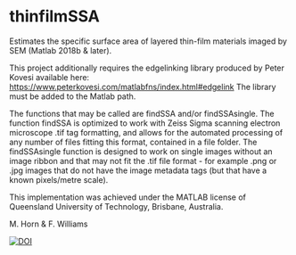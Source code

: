 # thinfilmSSA
Estimates the specific surface area of layered thin-film materials imaged by SEM (Matlab 2018b & later).

This project additionally requires the edgelinking library produced by Peter Kovesi available here: https://www.peterkovesi.com/matlabfns/index.html#edgelink
The library must be added to the Matlab path.

The functions that may be called are findSSA and/or findSSAsingle. The function findSSA is optimized to work with Zeiss Sigma scanning electron microscope .tif tag formatting, and allows for the automated processing of any number of files fitting this format, contained in a file folder. The findSSAsingle function is designed to work on single images without an image ribbon and that may not fit the .tif file format - for example .png or .jpg images that do not have the image metadata tags (but that have a known pixels/metre scale).

This implementation was achieved under the MATLAB license of Queensland University of Technology, Brisbane, Australia.

M. Horn & F. Williams

[![DOI](https://zenodo.org/badge/DOI/10.5281/zenodo.3335408.svg)](https://doi.org/10.5281/zenodo.3335408)
